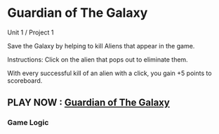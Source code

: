 # Guardian of The Galaxy
Unit 1 / Project 1

Save the Galaxy by helping to kill Aliens that appear in the game.

Instructions: Click on the alien that pops out to eliminate them.

With every successful kill of an alien with a click, you gain +5 points to scoreboard.

## PLAY NOW : <a href="https://faithchan.github.io/guardianofthegalaxy/">Guardian of The Galaxy</a>

### Game Logic


